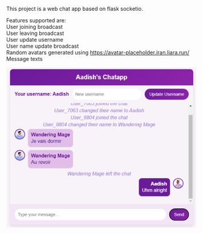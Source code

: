 This project is a web chat app based on flask socketio.  

Features supported are:  
User joining broadcast  
User leaving broadcast  
User update username  
User name update broadcast  
Random avatars generated using https://avatar-placeholder.iran.liara.run/  
Message texts  

![img.png](img.png)
